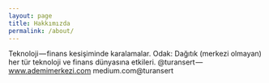 ```yaml
---
layout: page
title: Hakkımızda
permalink: /about/
---
```


Teknoloji — finans kesişiminde karalamalar. Odak: Dağıtık (merkezi olmayan) her tür teknoloji ve finans dünyasına etkileri. @turansert —  www.ademimerkezi.com medium.com@turansert
